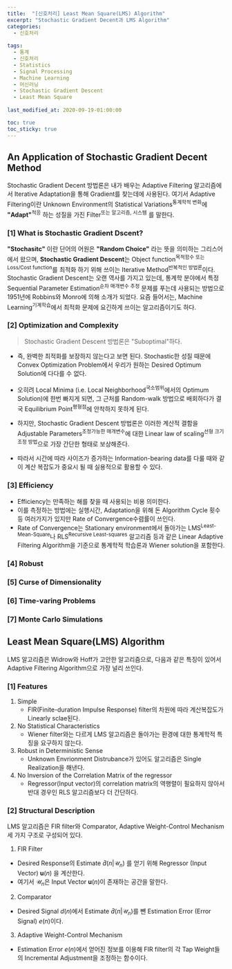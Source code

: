 ```yaml
---
title:  "[신호처리] Least Mean Square(LMS) Algorithm"
excerpt: "Stochastic Gradient Decent과 LMS Algorithm"
categories:
  - 신호처리
  
tags:
  - 통계
  - 신호처리
  - Statistics
  - Signal Processing
  - Machine Learning
  - 머신러닝
  - Stochastic Gradient Descent
  - Least Mean Square
  
last_modified_at: 2020-09-19-01:00:00

toc: true
toc_sticky: true
---
```


## An Application of Stochastic Gradient Decent Method

Stochastic Gradient Decent 방법론은 내가 배우는 Adaptive Filtering 알고리즘에서 Iterative Adaptation을 통해 Gradient를 찾는데에 사용된다. 여기서 Adaptive Filtering이란 Unknown Environment의 Statistical Variations<sup>통계학적 변화</sup>에 **"Adapt"**<sup>적응</sup> 하는 성질을 가진 Filter<sup>또는 알고리즘, 시스템</sup> 를 말한다.

### [1] What is Stochastic Gradient Dscent?

**"Stochasitc"** 이란 단어의 어원은 **"Random Choice"** 라는 뜻을 의미하는 그리스어에서 왔으며, **Stochastic Gradient Descent**는 Object function<sup>목적함수 또는 Loss/Cost function</sup>를 최적화 하기 위해 쓰이는 Iterative Method<sup>반복적인 방법론</sup>이다. Stochastic Gradient Descent는 오랜 역사를 가지고 있는데, 통계학 분야에서 특정 Sequential Parameter Estimation<sup>순차 매개변수 추정</sup> 문제를 푸는데 사용되는 방법으로 1951년에 Robbins와 Monro에 의해 소개가 되었다. 요즘 들어서는, Machine Learning<sup>기계학습</sup>에서 최적화 문제에 요긴하게 쓰이는 알고리즘이기도 하다.

### [2] Optimization and Complexity
> Stochastic Gradient Descent 방법론은 "Suboptimal"하다.
- 즉, 완벽한 최적화를 보장하지 않는다고 보면 된다. Stochastic한 성질 때문에 Convex Optimization Problem에서 우리가 원하는 Desired Optimum Solution에 다다를 수 없다.
- 오히려 Local Minima (i.e. Local Neighborhood<sup>국소범위</sup>에서의 Optimum Solution)에 한번 빠지게 되면, 그 근처를 Random-walk 방법으로 배회하다가 결국 Equilibrium Point<sup>평형점</sup>에 안착하지 못하게 된다.

- 하지만, Stochastic Gradient Descent 방법론은 이러한 계산적 결함을 Adjustable Parameters<sup>조정가능한 매개변수</sup>에 대한 Linear law of scaling<sup>선형 크기조정 방법</sup>으로 가장 간단한 형태로 보상해준다.
- 따라서 시간에 따라 사이즈가 증가하는 Information-bearing data를 다룰 때와 같이 계산 복잡도가 중요시 될 때 실용적으로 활용할 수 있다.

### [3] Efficiency
- Efficiency는 만족하는 해를 찾을 때 사용되는 비용 의미한다.
- 이를 측정하는 방법에는 실행시간, Adaptation을 위해 돈 Algorithm Cycle 횟수 등 여러가지가 있지만 Rate of Convergence</sup>수렴률</sup>이 쓰인다.
- Rate of Convergence는 Stationary environment에서 돌아가는 LMS<sup>Least-Mean-Square</sup>나 RLS<sup>Recursive Least-squares</sup> 알고리즘 등과 같은 Linear Adaptive Filtering Algorithm을 기준으로 통계학적 학습론과 Wiener solution을 포함한다.

### [4] Robust
### [5] Curse of Dimensionality
### [6] Time-varing Problems
### [7] Monte Carlo Simulations



## Least Mean Square(LMS) Algorithm

LMS 알고리즘은 Widrow와 Hoff가 고안한 알고리즘으로, 다음과 같은 특징이 있어서 Adaptive Filtering Algorithm으로 가장 널리 쓰인다.

### [1] Features
1. Simple
	- FIR(Finite-duration Impulse Response) filter의 차원에 따라 계산복잡도가 Linearly sclae된다.
2. No Statistical Characteristics
	- Wiener filter와는 다르게 LMS 알고리즘은 돌아가는 환경에 대한 통계학적 특징을 요구하지 않는다.
3. Robust in Deterministic Sense
	- Unknown Envrionment Distrubance가 있어도 알고리즘은 Single Realization을 해낸다.
4. No Inversion of the Correlation Matrix of the regressor
	- Regressor(Input vector)의 correlation matrix의 역행렬이 필요하지 않아서 반대 경우인 RLS 알고리즘보다 더 간단하다.

### [2] Structural Description
LMS 알고리즘은 FIR filter와 Comparator, Adaptive Weight-Control Mechanism 세 가지 구조로 구성되어 있다.
1. FIR Filter
- Desired Response의 Estimate $\hat{d}(n|\mathcal{U}_n)$ 를 얻기 위해 Regressor (Input Vector) $\textbf{u}(n)$ 을 계산한다.
- 여기서 $\mathcal{U}_n$은 Input Vector $\textbf{u}(n)$이 존재하는 공간을 말한다.
	
2. Comparator
- Desired Signal $d(n)$에서 Estimate $\hat{d}(n|\mathcal{U}_n)$를 뺀 Estimation Error (Error Signal) $e(n)$이다.
	
3. Adaptive Weight-Control Mechanism
- Estimation Error $e(n)$에서 얻어진 정보를 이용해 FIR filter의 각 Tap Weight들의 Incremental Adjustment을 조정하는 함수이다.
